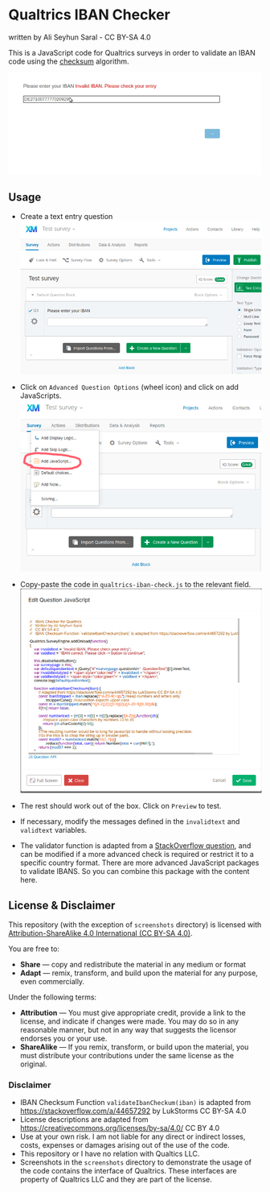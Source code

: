 # Qualtrics IBAN Checker 
written by Ali Seyhun Saral - CC BY-SA 4.0 

This is a JavaScript code for Qualtrics surveys in order to validate an IBAN code using the [checksum](https://en.wikipedia.org/wiki/International_Bank_Account_Number#Validating_the_IBAN) algorithm. 

![Survey screen demo](https://raw.githubusercontent.com/seyhunsaral/qualtrics-iban-check/main/screenshots/demo.gif)

## Usage
* Create a text entry question  
![Demo text entry question](https://github.com/seyhunsaral/qualtrics-iban-check/blob/main/screenshots/setting1.png)
* Click on `Advanced Question Options` (wheel icon) and click on add JavaScripts.  
![Demo text add JavaScript](https://github.com/seyhunsaral/qualtrics-iban-check/blob/main/screenshots/setting2.png)
* Copy-paste the code in `qualtrics-iban-check.js` to the relevant field.  
![Demo text add JavaScript](https://github.com/seyhunsaral/qualtrics-iban-check/blob/main/screenshots/setting3.png)
* The rest should work out of the box. Click on `Preview` to test.  
* If necessary, modify the messages defined in the `invalidtext` and `validtext` variables.  

* The validator function is adapted from a [StackOverflow question](https://stackoverflow.com/a/44657292/1819625), and can be modified if a more advanced check is required or restrict it to a specific country format. There are more advanced JavaScript packages to validate IBANS. So you can combine this package with the content here.

## License & Disclaimer
This repository (with the exception of `screenshots` directory) is licensed with [Attribution-ShareAlike 4.0 International (CC BY-SA 4.0)](https://creativecommons.org/licenses/by-sa/4.0/).

You are free to:
- **Share** — copy and redistribute the material in any medium or format
- **Adapt** — remix, transform, and build upon the material
    for any purpose, even commercially.

Under the following terms:
- **Attribution** — You must give appropriate credit, provide a link to the license, and indicate if changes were made. You may do so in any reasonable manner, but not in any way that suggests the licensor endorses you or your use.
- **ShareAlike** — If you remix, transform, or build upon the material, you must distribute your contributions under the same license as the original.
    
### Disclaimer
- IBAN Checksum Function `validateIbanCheckum(iban)` is adapted from https://stackoverflow.com/a/44657292 by LukStorms CC BY-SA 4.0
- License descriptions are adapted from https://creativecommons.org/licenses/by-sa/4.0/ CC BY 4.0
- Use at your own risk. I am not liable for any direct or indirect losses, costs, expenses or damages arising out of the use of the code.
- This repository or I have no relation with Qualtics LLC.
- Screenshots in the `screenshots` directory to demonstrate the usage of the code contains the interface of Qualtrics. These interfaces are property of Qualtrics LLC and they are part of the license.
